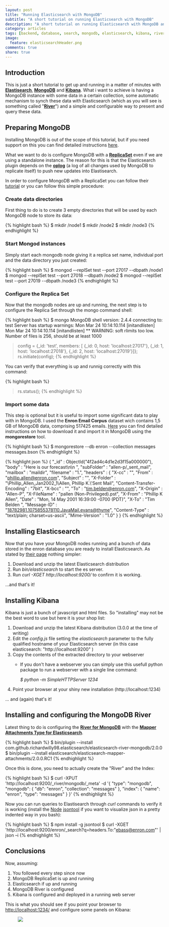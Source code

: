 ```yaml
---
layout: post
title: "Running Elasticsearch with MongoDB"
subtitle: "A short tutorial on running Elasticsearch with MongoDB"
description: "A short tutorial on running Elasticsearch with MongoDB and Kibana"
category: articles
tags: [backend, database, search, mongodb, elasticsearch, kibana, river]
image:
  feature: elasticsearchHeader.png
comments: true
share: true
---
```


## Introduction
This is just a short tutorial to get up and running in a matter of minutes with [**Elastisearch**](http://www.elasticsearch.org/overview), [**MongoDB**](http://www.mongodb.com/) and [**Kibana**](http://www.elasticsearch.org/overview/kibana/). What i want to achieve is having a MongoDB instance with some data in a certain collection, some automatic mechanism to synch these data with Elasticsearch (which as you will see is something called "**[River](http://www.elasticsearch.org/guide/en/elasticsearch/rivers/current/ "Rivers")**") and a simple and configurable way to present and query these data.

## Preparing MongoDB
Installing MongoDB is out of the scope of this tutorial, but if you need support on this you can find detailed instructions [here](http://docs.mongodb.org/manual/installation/ "Install MongoDB &mdash; MongoDB Manual 2.4.9").

What we want to do is configure MongoDB with a [**ReplicaSet**](http://docs.mongodb.org/manual/replication/ "Replication &mdash; MongoDB Manual 2.4.9") even if we are using a standalone instance. The reason for this is that the Elasticsearch plugin depends on the [**oplog**](http://docs.mongodb.org/manual/core/replica-set-oplog/ "Replica Set Oplog &mdash; MongoDB Manual 2.4.9") (a log of all changes used by MongoDB to replicate itself) to push new updates into Elastisearch.

In order to configure MongoDB with a ReplicaSet you can follow their [tutorial](http://docs.mongodb.org/manual/tutorial/convert-standalone-to-replica-set/ "Convert a Standalone to a Replica Set &mdash; MongoDB Manual 2.4.9") or you can follow this simple procedure:

### Create data directories
First thing to do is to create 3 empty directories that will be used by each MongoDB node to store its data:

{% highlight bash %}
$ mkdir <PATH>/node1
$ mkdir <PATH>/node2
$ mkdir <PATH>/node3
{% endhighlight %}

### Start Mongod instances
Simply start each mongodb node giving it a replica set name, individual port and the data directory you just created:

{% highlight bash %}
$ mongod --replSet test --port 27017 --dbpath <PATH>/node1
$ mongod --replSet test --port 27018 --dbpath <PATH>/node2
$ mongod --replSet test --port 27019 --dbpath <PATH>/node3
{% endhighlight %}

### Configure the Replica Set
Now that the mongodb nodes are up and running, the next step is to configure the Replica Set through the mongo command shell:

{% highlight bash %}
$ mongo
MongoDB shell version: 2.4.4
connecting to: test
Server has startup warnings: 
Mon Mar 24 10:14:10.114 [initandlisten] 
Mon Mar 24 10:14:10.114 [initandlisten] ** WARNING: soft rlimits too low. Number of files is 256, should be at least 1000
> config = {_id: 'test', members: [ {_id: 0, host: 'localhost:27017'}, {_id: 1, host: 'localhost:27018'}, {_id: 2, host: 'localhost:27019'}]};
> rs.initiate(config);
{% endhighlight %}

You can verify that everything is up and runnig correctly with this command:

{% highlight bash %}
> rs.status();
{% endhighlight %}

### Import some data
This step is optional but it is useful to import some significant data to play with in MongoDB. I used the **Enron Email Corpus** dataset wich contains 1,5 GB of MongoDB data, comprising 517425 emails. [Here](http://mongodb-enron-email.s3-website-us-east-1.amazonaws.com/ "Enron Email Corpus for MongoDB") you can find detailed instructions on how to download it and import it in MongoDB using the **mongorestore** tool.

{% highlight bash %}
$ mongorestore --db enron --collection messages messages.bson
{% endhighlight %}

{% highlight json %}
{
	"_id" : ObjectId("4f2ad4c4d1e2d3f15a000000"),
	"body" : "Here is our forecast\n\n ",
	"subFolder" : "allen-p/_sent_mail",
	"mailbox" : "maildir",
	"filename" : "1.",
	"headers" : {
		"X-cc" : "",
		"From" : "phillip.allen@enron.com",
		"Subject" : "",
		"X-Folder" : "\\Phillip_Allen_Jan2002_1\\Allen, Phillip K.\\'Sent Mail",
		"Content-Transfer-Encoding" : "7bit",
		"X-bcc" : "",
		"To" : "tim.belden@enron.com",
		"X-Origin" : "Allen-P",
		"X-FileName" : "pallen (Non-Privileged).pst",
		"X-From" : "Phillip K Allen",
		"Date" : "Mon, 14 May 2001 16:39:00 -0700 (PDT)",
		"X-To" : "Tim Belden ",
		"Message-ID" : "<18782981.1075855378110.JavaMail.evans@thyme>",
		"Content-Type" : "text/plain; charset=us-ascii",
		"Mime-Version" : "1.0"
	}
}
{% endhighlight %}

## Installing Elasticsearch
Now that you have your MongoDB nodes running and a bunch of data stored in the enron database you are ready to install Elasticsearch. As stated by [their page](http://www.elasticsearch.org/overview/elkdownloads/ "Elasticsearch.org Download ELK | Elasticsearch") nothing simpler:

1. Download and unzip the latest Elasticsearch distribution
2. Run *bin/elasticsearch* to start the es server.
3. Run *curl -XGET http://localhost:9200/* to confirm it is working.

...and that's it!

## Installing Kibana
Kibana is just a bunch of javascript and html files. So "installing" may not be the best word to use but here it is your shop list: 

1. Download and unzip the latest Kibana distribution (3.0.0 at the time of writing)
2. Edit the *config.js* file setting the *elasticsearch* parameter to the fully qualified hostname of your Elasticsearch server (in this case elasticsearch: "http://localhost:9200" )
3. Copy the contents of the extracted directory to your webserver
	* If you don't have a webserver you can simply use this usefull python package to run a webserver with a single line command: 
	 
		*$ python -m SimpleHTTPServer 1234*
4. Point your browser at your shiny new installation (http://localhost:1234)

... and (again) that's it!

## Installing and configuring the MongoDB River
Latest thing to do is configuring the [**River for MongoDB**](https://github.com/richardwilly98/elasticsearch-river-mongodb) with the [**Mapper Attachments Type for Elasticsearch**](https://github.com/elasticsearch/elasticsearch-mapper-attachments).

{% highlight bash %}
$ bin/plugin --install com.github.richardwilly98.elasticsearch/elasticsearch-river-mongodb/2.0.0
$ bin/plugin --install elasticsearch/elasticsearch-mapper-attachments/2.0.0.RC1
{% endhighlight %}

Once this is done, you need to actually create the "River" and the Index:

{% highlight bash %}
$ curl -XPUT 'http://localhost:9200/_river/mongodb/_meta' -d '{ 
	"type": "mongodb", 
	"mongodb": { 
		"db": "enron", 
		"collection": "messages"
	},
	"index": {
		"name": "enron", 
		"type": "messages" 
	}
}' 
{% endhighlight %}

Now you can run queries to Elastisearch through *curl* commands to verify it is working (install the [Node](http://nodejs.org/ "node.js") [jsontool](http://nodetoolbox.com/packages/jsontool "The Node Toolbox - jsontool") if you want to visualize json in a pretty indented way in you bash):

{% highlight bash %}
$ npm install -g jsontool
$ curl -XGET 'http://localhost:9200/enron/_search?q=headers.To:"ebass@enron.com"' | json –i
{% endhighlight %}

## Conclusions
Now, assuming:

1. You followed every step since now
2. MongoDB ReplicaSet is up and running
3. Elasticsearch if up and running
4. MongoDB River is configured
5. Kibana is configured and deployed in a running web server

This is what you should see if you point your browser to [http://localhost:1234/](http://localhost:1234/) and configure some panels on Kibana:

<figure>
	<img src="{{ site.url }}/images/Schermata 2014-03-24 alle 11.51.11.png">
</figure>